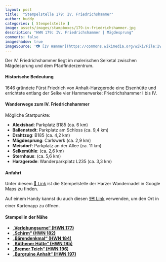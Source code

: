 ```yaml
---
layout: post
title:  "Stempelstelle 179: IV. Friedrichshammer"
author: buddy
categories: [ Stempelstelle ]
image: assets/images/stampboxes/179-iv-friedrichshammer.jpg
description: "HWN 179: IV. Friedrichshammer | Mägdesprung"
comments: false
imageshadow: true
imageSource: '📷 [IV Hammer](https://commons.wikimedia.org/wiki/File:IV_Hammer.jpg) von <a href="//commons.wikimedia.org/wiki/User:Olaf2" title="User:Olaf2">Olaf Meister</a> unter Lizenz [CC BY-SA 4.0](https://creativecommons.org/licenses/by-sa/4.0)'
---
```


Der IV. Friedrichshammer liegt im malerischen Selketal zwischen Mägdesprung und dem Pfadfinderzentrum. 

#### Historische Bedeutung

1646 gründete Fürst Friedrich von Anhalt-Harzgerode eine Eisenhütte und errichtete entlang der Selke vier Hammerwerke: Friedrichshammer I bis IV. 

#### Wanderwege zum IV. Friedrichshammer

Mögliche Startpunkte:

- **Alexisbad**: Parkplatz B185 (ca. 6 km)
- **Ballenstedt**: Parkplatz am Schloss (ca. 9,4 km)
- **Drahtzug**: B185 (ca. 4,2 km)
- **Mägdesprung**: Carlswerk (ca. 2,9 km)
- **Meisdorf**: Parkplatz an der Allee (ca. 11 km)
- **Selkemühle**: (ca. 2,6 km)
- **Sternhaus**: (ca. 5,6 km)
- **Harzgerode**: Wanderparkplatz L235 (ca. 3,3 km)



#### Anfahrt

Unter diesem [📍 Link](https://www.google.com/maps/dir/?api=1&origin=&destination=51.66857%2C%2011.16581) ist die Stempelstelle der Harzer Wandernadel in Google Maps zu finden.

<div class="android-only">
  Auf einem Handy kannst du auch diesen 
  <a href="geo:51.66857,11.16581">🗺️ Link</a> 
  verwenden, um den Ort in einer Kartenapp zu öffnen.
  <p></p>
</div>

#### Stempel in der Nähe

- [**„Verlobungsurne“ (HWN 177)**](/stempelstelle-177-verlobungsurne-alexisbad/)
- [**„Schirm“ (HWN 182)**](/stempelstelle-182-schirm/)
- [**„Bärendenkmal“ (HWN 184)**](/stempelstelle-184-baerendenkmal/)
- [**„Köthener Hütte“ (HWN 195)**](/stempelstelle-195-koethener-huette/)
- [**„Bremer Teich“ (HWN 196)**](/stempelstelle-196-bremer-teich/)
- [**„Burgruine Anhalt“ (HWN 197)**](/stempelstelle-197-burgruine-anhalt/)


